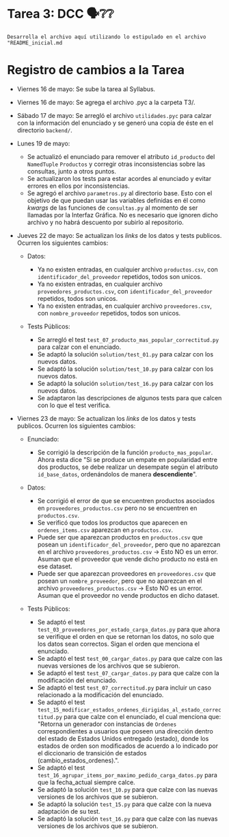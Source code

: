 # Tarea 3: DCC 🗣️❔❔

`Desarrolla el archivo aquí utilizando lo estipulado en el archivo "README_inicial.md`

# Registro de cambios a la Tarea

+ Viernes 16 de mayo: Se sube la tarea al Syllabus.
+ Viernes 16 de mayo: Se agrega el archivo .pyc a la carpeta T3/.
+ Sábado 17 de mayo: Se arregló el archivo `utilidades.pyc` para calzar con la información del enunciado y se generó una copia de éste en el directorio `backend/`.
+ Lunes 19 de mayo: 
    - Se actualizó el enunciado para remover el atributo `id_producto` del `NamedTuple` `Productos` y corregir otras inconsistencias sobre las consultas, junto a otros puntos.
    - Se actualizaron los tests para estar acordes al enunciado y evitar errores en ellos por inconsistencias.
    - Se agregó el archivo `parametros.py` al directorio base. Esto con el objetivo de que puedan usar las variables definidas en él como _kwargs_ de las funciones de `consultas.py` al momento de ser llamadas por la Interfaz Gráfica. No es necesario que ignoren dicho archivo y no habrá descuento por subirlo al repositorio.
+ Jueves 22 de mayo: Se actualizan los *links* de los datos y tests publicos. Ocurren los siguientes cambios:

    * Datos:
        - Ya no existen entradas, en cualquier archivo `productos.csv`, con  `identificador_del_proveedor` repetidos, todos son unicos.
        - Ya no existen entradas, en cualquier archivo `proveedores_productos.csv`, con  `identificador_del_proveedor` repetidos, todos son unicos.
        - Ya no existen entradas, en cualquier archivo `proveedores.csv`, con  `nombre_proveedor` repetidos, todos son unicos.


    * Tests Públicos:
        - Se arregló el test `test_07_producto_mas_popular_correctitud.py` para calzar con el enunciado.
        - Se adaptó la solución `solution/test_01.py` para calzar con los nuevos datos.
        - Se adaptó la solución `solution/test_10.py` para calzar con los nuevos datos.
        - Se adaptó la solución `solution/test_16.py` para calzar con los nuevos datos.
        - Se adaptaron las descripciones de algunos tests para que calcen con lo que el test verifica.
+ Viernes 23 de mayo: Se actualizan los *links* de los datos y tests publicos. Ocurren los siguientes cambios:

    * Enunciado:
        - Se corrigió la descripción de la función `producto_mas_popular`. Ahora esta dice "Si se produce un empate en popularidad entre dos
        productos, se debe realizar un desempate según el atributo `id_base_datos`, ordenándolos de manera **descendiente**".

    * Datos:
        - Se corrigió el error de que se encuentren productos asociados en `proveedores_productos.csv` pero no se encuentren en `productos.csv`.
        - Se verificó que todos los productos que aparecen en `ordenes_items.csv` aparezcan en `productos.csv`.
        - Puede ser que aparezcan productos en `productos.csv` que posean un `identificador_del_proveedor`, pero que no aparezcan en el archivo `proveedores_productos.csv` -> Esto NO es un error. Asuman que el proveedor que vende dicho producto no está en ese dataset.
        - Puede ser que aparezcan proveedores en `proveedores.csv` que posean un `nombre_proveedor`, pero que no aparezcan en el archivo `proveedores_productos.csv` -> Esto NO es un error. Asuman que el proveedor no vende productos en dicho dataset.

    * Tests Públicos:
        - Se adaptó el test `test_03_proveedores_por_estado_carga_datos.py` para que ahora se verifique el orden en que se retornan los datos, no solo que los datos sean correctos. Sigan el orden que menciona el enunciado.
        - Se adaptó el test `test_00_cargar_datos.py` para que calze con las nuevas versiones de los archivos que se subieron.
        - Se adaptó el test `test_07_cargar_datos.py` para que calze con la modificación del enunciado.
        - Se adaptó el test `test_07_correctitud.py` para incluir un caso relacionado a la modificación del enunciado.
        - Se adaptó el test `test_15_modificar_estados_ordenes_dirigidas_al_estado_correctitud.py` para que calze con el enunciado, el cual menciona que: "Retorna un generador con instancias de `Ordenes` correspondientes a usuarios que poseen una dirección dentro del estado de Estados Unidos entregado (estado), donde los estados de orden son modificados de acuerdo a lo indicado por el diccionario de transición de estados (cambio_estados_ordenes).".
        - Se adaptó el test `test_16_agrupar_items_por_maximo_pedido_carga_datos.py` para que la fecha_actual siempre calce.
        - Se adaptó la solución `test_10.py` para que calze con las nuevas versiones de los archivos que se subieron.
        - Se adaptó la solución `test_15.py` para que calze con la nueva adaptación de su test.
        - Se adaptó la solución `test_16.py` para que calze con las nuevas versiones de los archivos que se subieron.
